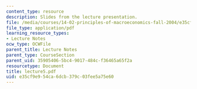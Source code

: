```yaml
---
content_type: resource
description: Slides from the lecture presentation.
file: /media/courses/14-02-principles-of-macroeconomics-fall-2004/e35cf9e954ca6dcb379c03fee5a75e60_lecture5.pdf
file_type: application/pdf
learning_resource_types:
- Lecture Notes
ocw_type: OCWFile
parent_title: Lecture Notes
parent_type: CourseSection
parent_uid: 35905406-5bc4-9017-484c-f36465a65f2a
resourcetype: Document
title: lecture5.pdf
uid: e35cf9e9-54ca-6dcb-379c-03fee5a75e60
---
```

